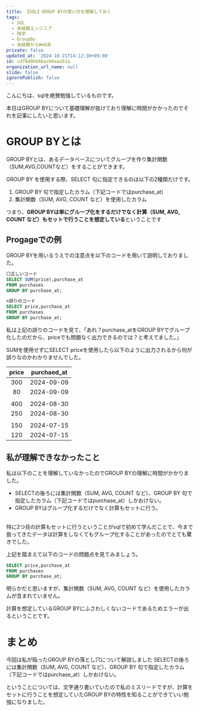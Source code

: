 ```yaml
---
title: 【SQL】GROUP BYの使い方を理解しておく
tags:
  - SQL
  - 未経験エンジニア
  - 独学
  - GroupBy
  - 未経験からWeb系
private: false
updated_at: '2024-10-21T14:12:30+09:00'
id: cd70d0bb6bacb6eaa51a
organization_url_name: null
slide: false
ignorePublish: false
---
```

こんにちは、sqlを絶賛勉強しているものです。

本日はGROUP BYについて基礎理解が抜けており理解に時間がかかったのでそれを記事にしたいと思います。

# GROUP BYとは
GROUP BYとは、あるデータベースについてグループを作り集計関数（SUM,AVG,COUNTなど）をすることができます。

GROUP BY を使用する際、SELECT 句に指定できるのは以下の2種類だけです。
1. GROUP BY 句で指定したカラム（下記コードではpurchase_at）
2. 集計関数（SUM, AVG, COUNT など）を使用したカラム

つまり、<strong>GROUP BYは単にグループ化をするだけでなく計算（SUM, AVG, COUNT など）もセットで行うことを想定している</strong>ということです


## Progageでの例

GROUP BYを用いるうえでの注意点を以下のコードを用いて説明しておりました。

```sql:groupby.sql
〇正しいコード
SELECT SUM(price),purchase_at
FROM purchases
GROUP BY purchase_at;

×誤りのコード
SELECT price,purchase_at
FROM purchases
GROUP BY purchase_at;
```

私は上記の誤りのコードを見て、「あれ？purchase_atをGROUP BYでグループ化したのだから、priceでも問題なく出力できるのでは？と考えてました。」

SUMを使用せずにSELECT priceを使用したら以下のように出力されるから何が誤りなのかわかりませんでした。


| price | purchaed_at |
|:-:|:-:|
| 300 | 2024-09-09 |
| 80  | 2024-09-09  |
|   |   |
| 400  | 2024-08-30  |
| 250  | 2024-08-30  |
|   |   |
| 150  | 2024-07-15  |
|120   |2024-07-15   |

## 私が理解できなかったこと

私は以下のことを理解していなかったのでGROUP BYの理解に時間がかかりました。

* SELECTの後ろには集計関数（SUM, AVG, COUNT など）、GROUP BY 句で指定したカラム（下記コードではpurchase_at）しかおけない。
* GROUP BYはグループ化するだけでなく計算もセットに行う。

<br>
特に2つ目の計算もセットに行うということがsqlで初めて学んだことで、今まで扱ってきたデータは計算をしなくてもグループ化することがあったのでとても驚きでした。

上記を踏まえて以下のコードの問題点を見てみましょう。

```sql:groupby.sql
SELECT price,purchase_at
FROM purchases
GROUP BY purchase_at;
```

明らかだと思いますが、集計関数（SUM, AVG, COUNT など）を使用したカラムが含まれていません。

計算を想定しているGROUP BYにふさわしくないコードであるためエラーが出るということです。

# まとめ

今回は私が陥ったGROUP BYの落とし穴について解説しました
SELECTの後ろには集計関数（SUM, AVG, COUNT など）、GROUP BY 句で指定したカラム（下記コードではpurchase_at）しかおけない。

ということについては、文字通り書いていたので私のミスリードですが、計算をセットに行うことを想定していたGROUP BYの特性を知ることができていい勉強になりました。
